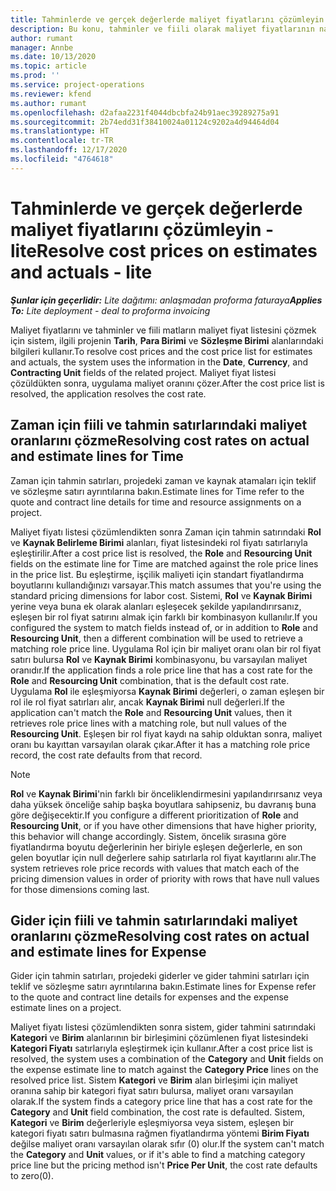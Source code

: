 ```yaml
---
title: Tahminlerde ve gerçek değerlerde maliyet fiyatlarını çözümleyin - lite
description: Bu konu, tahminler ve fiili olarak maliyet fiyatlarının nasıl çözüldüğü hakkında bilgi sağlar.
author: rumant
manager: Annbe
ms.date: 10/13/2020
ms.topic: article
ms.prod: ''
ms.service: project-operations
ms.reviewer: kfend
ms.author: rumant
ms.openlocfilehash: d2afaa2231f4044dbcbfa24b91aec39289275a91
ms.sourcegitcommit: 2b74edd31f38410024a01124c9202a4d94464d04
ms.translationtype: HT
ms.contentlocale: tr-TR
ms.lasthandoff: 12/17/2020
ms.locfileid: "4764618"
---
```

# <a name="resolve-cost-prices-on-estimates-and-actuals---lite"></a><span data-ttu-id="de2db-103">Tahminlerde ve gerçek değerlerde maliyet fiyatlarını çözümleyin - lite</span><span class="sxs-lookup"><span data-stu-id="de2db-103">Resolve cost prices on estimates and actuals - lite</span></span>

<span data-ttu-id="de2db-104">_**Şunlar için geçerlidir:** Lite dağıtımı: anlaşmadan proforma faturaya_</span><span class="sxs-lookup"><span data-stu-id="de2db-104">_**Applies To:** Lite deployment - deal to proforma invoicing_</span></span>

<span data-ttu-id="de2db-105">Maliyet fiyatlarını ve tahminler ve fiili matların maliyet fiyat listesini çözmek için sistem, ilgili projenin **Tarih**, **Para Birimi** ve **Sözleşme Birimi** alanlarındaki bilgileri kullanır.</span><span class="sxs-lookup"><span data-stu-id="de2db-105">To resolve cost prices and the cost price list for estimates and actuals, the system uses the information in the **Date**, **Currency**, and **Contracting Unit** fields of the related project.</span></span> <span data-ttu-id="de2db-106">Maliyet fiyat listesi çözüldükten sonra, uygulama maliyet oranını çözer.</span><span class="sxs-lookup"><span data-stu-id="de2db-106">After the cost price list is resolved, the application resolves the cost rate.</span></span>

## <a name="resolving-cost-rates-on-actual-and-estimate-lines-for-time"></a><span data-ttu-id="de2db-107">Zaman için fiili ve tahmin satırlarındaki maliyet oranlarını çözme</span><span class="sxs-lookup"><span data-stu-id="de2db-107">Resolving cost rates on actual and estimate lines for Time</span></span>

<span data-ttu-id="de2db-108">Zaman için tahmin satırları, projedeki zaman ve kaynak atamaları için teklif ve sözleşme satırı ayrıntılarına bakın.</span><span class="sxs-lookup"><span data-stu-id="de2db-108">Estimate lines for Time refer to the quote and contract line details for time and resource assignments on a project.</span></span>

<span data-ttu-id="de2db-109">Maliyet fiyatı listesi çözümlendikten sonra Zaman için tahmin satırındaki **Rol** ve **Kaynak Belirleme Birimi** alanları, fiyat listesindeki rol fiyatı satırlarıyla eşleştirilir.</span><span class="sxs-lookup"><span data-stu-id="de2db-109">After a cost price list is resolved, the **Role** and **Resourcing Unit** fields on the estimate line for Time are matched against the role price lines in the price list.</span></span> <span data-ttu-id="de2db-110">Bu eşleştirme, işçilik maliyeti için standart fiyatlandırma boyutlarını kullandığınızı varsayar.</span><span class="sxs-lookup"><span data-stu-id="de2db-110">This match assumes that you're using the standard pricing dimensions for labor cost.</span></span> <span data-ttu-id="de2db-111">Sistemi, **Rol** ve **Kaynak Birimi** yerine veya buna ek olarak alanları eşleşecek şekilde yapılandırırsanız, eşleşen bir rol fiyat satırını almak için farklı bir kombinasyon kullanılır.</span><span class="sxs-lookup"><span data-stu-id="de2db-111">If you configured the system to match fields instead of, or in addition to **Role** and **Resourcing Unit**, then a different combination will be used to retrieve a matching role price line.</span></span> <span data-ttu-id="de2db-112">Uygulama Rol için bir maliyet oranı olan bir rol fiyat satırı bulursa **Rol** ve **Kaynak Birimi** kombinasyonu, bu varsayılan maliyet oranıdır.</span><span class="sxs-lookup"><span data-stu-id="de2db-112">If the application finds a role price line that has a cost rate for the **Role** and **Resourcing Unit** combination, that is the default cost rate.</span></span> <span data-ttu-id="de2db-113">Uygulama **Rol** ile eşleşmiyorsa **Kaynak Birimi** değerleri, o zaman eşleşen bir rol ile rol fiyat satırları alır, ancak **Kaynak Birimi** null değerleri.</span><span class="sxs-lookup"><span data-stu-id="de2db-113">If the application can't match the **Role** and **Resourcing Unit** values, then it retrieves role price lines with a matching role, but null values of the **Resourcing Unit**.</span></span> <span data-ttu-id="de2db-114">Eşleşen bir rol fiyat kaydı na sahip olduktan sonra, maliyet oranı bu kayıttan varsayılan olarak çıkar.</span><span class="sxs-lookup"><span data-stu-id="de2db-114">After it has a matching role price record, the cost rate defaults from that record.</span></span> 

> [!NOTE]
> <span data-ttu-id="de2db-115">**Rol** ve **Kaynak Birimi**'nin farklı bir önceliklendirmesini yapılandırırsanız veya daha yüksek önceliğe sahip başka boyutlara sahipseniz, bu davranış buna göre değişecektir.</span><span class="sxs-lookup"><span data-stu-id="de2db-115">If you configure a different prioritization of **Role** and **Resourcing Unit**, or if you have other dimensions that have higher priority, this behavior will change accordingly.</span></span> <span data-ttu-id="de2db-116">Sistem, öncelik sırasına göre fiyatlandırma boyutu değerlerinin her biriyle eşleşen değerlerle, en son gelen boyutlar için null değerlere sahip satırlarla rol fiyat kayıtlarını alır.</span><span class="sxs-lookup"><span data-stu-id="de2db-116">The system retrieves role price records with values that match each of the pricing dimension values in order of priority with rows that have null values for those dimensions coming last.</span></span>

## <a name="resolving-cost-rates-on-actual-and-estimate-lines-for-expense"></a><span data-ttu-id="de2db-117">Gider için fiili ve tahmin satırlarındaki maliyet oranlarını çözme</span><span class="sxs-lookup"><span data-stu-id="de2db-117">Resolving cost rates on actual and estimate lines for Expense</span></span>

<span data-ttu-id="de2db-118">Gider için tahmin satırları, projedeki giderler ve gider tahmini satırları için teklif ve sözleşme satırı ayrıntılarına bakın.</span><span class="sxs-lookup"><span data-stu-id="de2db-118">Estimate lines for Expense refer to the quote and contract line details for expenses and the expense estimate lines on a project.</span></span>

<span data-ttu-id="de2db-119">Maliyet fiyatı listesi çözümlendikten sonra sistem, gider tahmini satırındaki **Kategori** ve **Birim** alanlarının bir birleşimini çözümlenen fiyat listesindeki **Kategori Fiyatı** satırlarıyla eşleştirmek için kullanır.</span><span class="sxs-lookup"><span data-stu-id="de2db-119">After a cost price list is resolved, the system uses a combination of the **Category** and **Unit** fields on the expense estimate line to match against the **Category Price** lines on the resolved price list.</span></span> <span data-ttu-id="de2db-120">Sistem **Kategori** ve **Birim** alan birleşimi için maliyet oranına sahip bir kategori fiyat satırı bulursa, maliyet oranı varsayılan olarak.</span><span class="sxs-lookup"><span data-stu-id="de2db-120">If the system finds a category price line that has a cost rate for the **Category** and **Unit** field combination, the cost rate is defaulted.</span></span> <span data-ttu-id="de2db-121">Sistem, **Kategori** ve **Birim** değerleriyle eşleşmiyorsa veya sistem, eşleşen bir kategori fiyatı satırı bulmasına rağmen fiyatlandırma yöntemi **Birim Fiyatı** değilse maliyet oranı varsayılan olarak sıfır (0) olur.</span><span class="sxs-lookup"><span data-stu-id="de2db-121">If the system can't match the **Category** and **Unit** values, or if it's able to find a matching category price line but the pricing method isn't **Price Per Unit**, the cost rate defaults to zero(0).</span></span>
